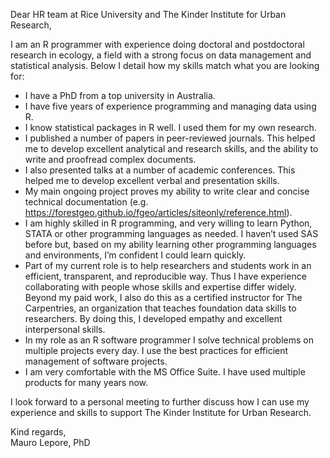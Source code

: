 
Dear HR team at Rice University and The Kinder Institute for Urban
Research,

I am an R programmer with experience doing doctoral and postdoctoral
research in ecology, a field with a strong focus on data management and
statistical analysis. Below I detail how my skills match what you are
looking for:

  - I have a PhD from a top university in Australia.
  - I have five years of experience programming and managing data using
    R.
  - I know statistical packages in R well. I used them for my own
    research.
  - I published a number of papers in peer-reviewed journals. This
    helped me to develop excellent analytical and research skills, and
    the ability to write and proofread complex documents.
  - I also presented talks at a number of academic conferences. This
    helped me to develop excellent verbal and presentation skills.
  - My main ongoing project proves my ability to write clear and concise
    technical documentation (e.g.
    <https://forestgeo.github.io/fgeo/articles/siteonly/reference.html>).
  - I am highly skilled in R programming, and very willing to learn
    Python, STATA or other programming languages as needed. I haven’t
    used SAS before but, based on my ability learning other programming
    languages and environments, I’m confident I could learn quickly.
  - Part of my current role is to help researchers and students work in
    an efficient, transparent, and reproducible way. Thus I have
    experience collaborating with people whose skills and expertise
    differ widely. Beyond my paid work, I also do this as a certified
    instructor for The Carpentries, an organization that teaches
    foundation data skills to researchers. By doing this, I developed
    empathy and excellent interpersonal skills.
  - In my role as an R software programmer I solve technical problems on
    multiple projects every day. I use the best practices for efficient
    management of software projects.
  - I am very comfortable with the MS Office Suite. I have used multiple
    products for many years now.

I look forward to a personal meeting to further discuss how I can use my
experience and skills to support The Kinder Institute for Urban
Research.

Kind regards,  
Mauro Lepore, PhD
